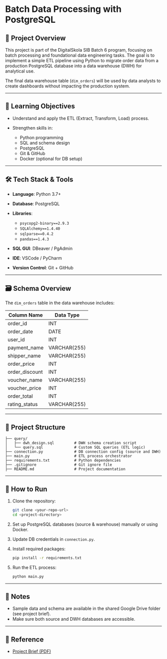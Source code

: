 # Batch Data Processing with PostgreSQL

## 📌 Project Overview

This project is part of the DigitalSkola SIB Batch 6 program, focusing on batch processing and foundational data engineering tasks. The goal is to implement a simple ETL pipeline using Python to migrate order data from a production PostgreSQL database into a data warehouse (DWH) for analytical use.

The final data warehouse table (`dim_orders`) will be used by data analysts to create dashboards without impacting the production system.

---

## 🧠 Learning Objectives

* Understand and apply the ETL (Extract, Transform, Load) process.
* Strengthen skills in:

  * Python programming
  * SQL and schema design
  * PostgreSQL
  * Git & GitHub
  * Docker (optional for DB setup)

---

## 🛠️ Tech Stack & Tools

* **Language**: Python 3.7+
* **Database**: PostgreSQL
* **Libraries**:

  * `psycopg2-binary==2.9.3`
  * `SQLAlchemy==1.4.40`
  * `sqlparse==0.4.2`
  * `pandas==1.4.3`
* **SQL GUI**: DBeaver / PgAdmin
* **IDE**: VSCode / PyCharm
* **Version Control**: Git + GitHub

---

## 🗃️ Schema Overview

The `dim_orders` table in the data warehouse includes:

| Column Name     | Data Type    |
| --------------- | ------------ |
| order\_id       | INT          |
| order\_date     | DATE         |
| user\_id        | INT          |
| payment\_name   | VARCHAR(255) |
| shipper\_name   | VARCHAR(255) |
| order\_price    | INT          |
| order\_discount | INT          |
| voucher\_name   | VARCHAR(255) |
| voucher\_price  | INT          |
| order\_total    | INT          |
| rating\_status  | VARCHAR(255) |

---

## 📁 Project Structure

```
├── query/
│   ├── dwh_design.sql         # DWH schema creation script
│   └── query.sql              # Custom SQL queries (ETL logic)
├── connection.py              # DB connection config (source and DWH)
├── main.py                    # ETL process orchestrator
├── requirements.txt           # Python dependencies
├── .gitignore                 # Git ignore file
├── README.md                  # Project documentation
```

---

## 🚀 How to Run

1. Clone the repository:

   ```bash
   git clone <your-repo-url>
   cd <project-directory>
   ```

2. Set up PostgreSQL databases (source & warehouse) manually or using Docker.

3. Update DB credentials in `connection.py`.

4. Install required packages:

   ```bash
   pip install -r requirements.txt
   ```

5. Run the ETL process:

   ```bash
   python main.py
   ```

---

## 📝 Notes

* Sample data and schema are available in the shared Google Drive folder (see project brief).
* Make sure both source and DWH databases are accessible.

---

## 📌 Reference

* [Project Brief (PDF)](https://drive.google.com/file/d/1SCh9ibnV4kWEowqClRUIZeVCnHtJo2bS/view?usp=sharing)
